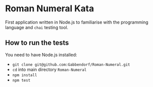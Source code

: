 # Roman Numeral Kata

First application written in Node.js to familiarise with the programming language and `chai` testing tool.

## How to run the tests
You need to have Node.js installed:
* ```git clone git@github.com:Gabbendorf/Roman-Numeral.git```
* `cd` into main directory `Roman-Numeral`
* ```npm install```
* ```npm test```
